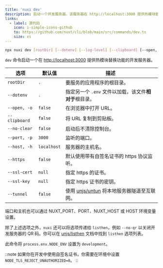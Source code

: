 ```yaml
---
title: 'nuxi dev'
description: 启动一个开发服务器，该服务器在 http://localhost:3000 提供热模块替换功能。
links:
  - label: 源代码
    icon: i-simple-icons-github
    to: https://github.com/nuxt/cli/blob/main/src/commands/dev.ts
    size: xs
---
```


```bash [Terminal]
npx nuxi dev [rootDir] [--dotenv] [--log-level] [--clipboard] [--open, -o] [--no-clear] [--port, -p] [--host, -h] [--https] [--ssl-cert] [--ssl-key] [--tunnel]
```

`dev` 命令启动一个在 [http://localhost:3000](https://localhost:3000) 提供热模块替换功能的开发服务器。

选项        | 默认值            | 描述
-------------------------|-----------------|------------------
`rootDir` | `.` | 要服务的应用程序的根目录。
`--dotenv` | `.` | 指定另一个 `.env` 文件以加载，该文件**相对于**根目录。
`--open, -o` | `false` | 在浏览器中打开 URL。
`--clipboard` | `false` | 将 URL 复制到剪贴板。
`--no-clear` | `false` | 启动后不清除控制台。
`--port, -p` | `3000` | 监听的端口。
`--host, -h` | `localhost` | 服务器的主机名。
`--https` | `false` | 默认使用带有自签名证书的 https 协议监听。
`--ssl-cert` |`null` | 指定 https 的证书。
`--ssl-key` |`null` | 指定 https 证书的密钥。
`--tunnel` | `false` | 使用 [unjs/untun](https://github.com/unjs/untun) 将本地服务器隧道至互联网。

端口和主机也可以通过 NUXT_PORT、PORT、NUXT_HOST 或 HOST 环境变量设置。

除了上述选项之外，`nuxi` 还可以将选项传递给 `listhen`，例如 `--no-qr` 以关闭开发服务器的 QR 码。你可以在 [unjs/listhen](https://github.com/unjs/listhen) 文档中找到 `listhen` 选项列表。

此命令将 `process.env.NODE_ENV` 设置为 `development`。

::note
如果你在开发中使用自签名证书，你需要在环境中设置 `NODE_TLS_REJECT_UNAUTHORIZED=0`。
::
